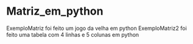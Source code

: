 # Matriz_em_python
ExemploMatriz foi feito um jogo da velha em python
ExemploMatriz2 foi feito uma tabela com 4 linhas e 5 colunas em python
